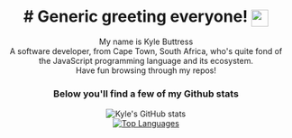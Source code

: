 <h1 align="center">
# Generic greeting everyone! <img align="center" src="https://raw.githubusercontent.com/MartinHeinz/MartinHeinz/master/wave.gif" width="30px" />
</h1>

<div align="center">
  My name is Kyle Buttress</br>
  A software developer, from Cape Town, South Africa, who's quite fond of the JavaScript programming language and its ecosystem.</br>
  Have fun browsing through my repos!</br>
  
  ### Below you'll find a few of my Github stats
  ![Kyle's GitHub stats](https://github-readme-stats.vercel.app/api?username=commit-kyle&hide_rank=true&hide=contribs,prs,issues,stars&show_icons=true&theme=highcontrast&bg_color=90,7b2cbf,c77dff)
  <br/>
  [![Top Languages](https://github-readme-stats.vercel.app/api/top-langs/?username=commit-kyle&layout=compact&bg_color=90,7b2cbf,c77dff&theme=highcontrast)](https://github.com/anuraghazra/github-readme-stats)
</div>


